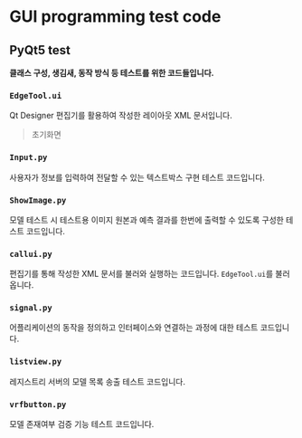 # GUI programming test code

## PyQt5 test
**클래스 구성, 생김새, 동작 방식 등 테스트를 위한 코드들입니다.**

### ```EdgeTool.ui```
Qt Designer 편집기를 활용하여 작성한 레이아웃 XML 문서입니다.
>초기화면
[](./img4doc/designer.png)

### ```Input.py```
사용자가 정보를 입력하여 전달할 수 있는 텍스트박스 구현 테스트 코드입니다.

### ```ShowImage.py```
모델 테스트 시 테스트용 이미지 원본과 예측 결과를 한번에 출력할 수 있도록 구성한 테스트 코드입니다.

### ```callui.py```
편집기를 통해 작성한 XML 문서를 불러와 실행하는 코드입니다. ```EdgeTool.ui```를 불러옵니다.

### ```signal.py```
어플리케이션의 동작을 정의하고 인터페이스와 연결하는 과정에 대한 테스트 코드입니다.

### ```listview.py```
레지스트리 서버의 모델 목록 송출 테스트 코드입니다.

### ```vrfbutton.py```
모델 존재여부 검증 기능 테스트 코드입니다.
